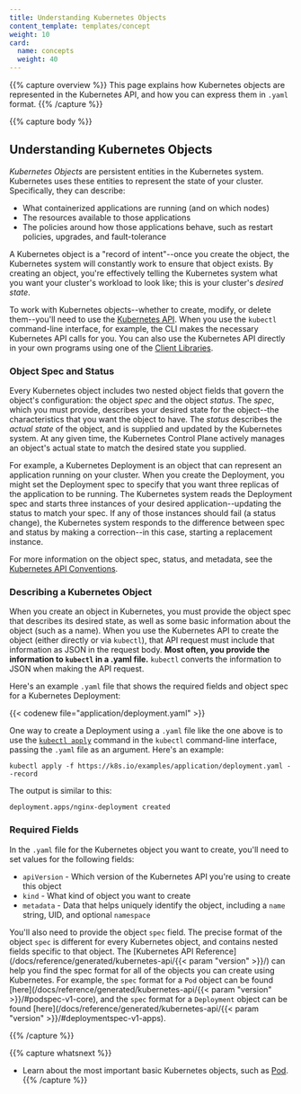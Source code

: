 ```yaml
---
title: Understanding Kubernetes Objects
content_template: templates/concept
weight: 10
card: 
  name: concepts
  weight: 40
---
```


{{% capture overview %}}
This page explains how Kubernetes objects are represented in the Kubernetes API, and how you can express them in `.yaml` format.
{{% /capture %}}

{{% capture body %}}
## Understanding Kubernetes Objects

*Kubernetes Objects* are persistent entities in the Kubernetes system. Kubernetes uses these entities to represent the state of your cluster. Specifically, they can describe:

* What containerized applications are running (and on which nodes)
* The resources available to those applications
* The policies around how those applications behave, such as restart policies, upgrades, and fault-tolerance

A Kubernetes object is a "record of intent"--once you create the object, the Kubernetes system will constantly work to ensure that object exists. By creating an object, you're effectively telling the Kubernetes system what you want your cluster's workload to look like; this is your cluster's *desired state*.

To work with Kubernetes objects--whether to create, modify, or delete them--you'll need to use the [Kubernetes API](/docs/concepts/overview/kubernetes-api/). When you use the `kubectl` command-line interface, for example, the CLI makes the necessary Kubernetes API calls for you. You can also use the Kubernetes API directly in your own programs using one of the [Client Libraries](/docs/reference/using-api/client-libraries/).

### Object Spec and Status

Every Kubernetes object includes two nested object fields that govern the object's configuration: the object *spec* and the object *status*. The *spec*, which you must provide, describes your desired state for the object--the characteristics that you want the object to have. The *status* describes the *actual state* of the object, and is supplied and updated by the Kubernetes system. At any given time, the Kubernetes Control Plane actively manages an object's actual state to match the desired state you supplied.


For example, a Kubernetes Deployment is an object that can represent an application running on your cluster. When you create the Deployment, you might set the Deployment spec to specify that you want three replicas of the application to be running. The Kubernetes system reads the Deployment spec and starts three instances of your desired application--updating the status to match your spec. If any of those instances should fail (a status change), the Kubernetes system responds to the difference between spec and status by making a correction--in this case, starting a replacement instance.

For more information on the object spec, status, and metadata, see the [Kubernetes API Conventions](https://git.k8s.io/community/contributors/devel/sig-architecture/api-conventions.md).

### Describing a Kubernetes Object

When you create an object in Kubernetes, you must provide the object spec that describes its desired state, as well as some basic information about the object (such as a name). When you use the Kubernetes API to create the object (either directly or via `kubectl`), that API request must include that information as JSON in the request body. **Most often, you provide the information to `kubectl` in a .yaml file.** `kubectl` converts the information to JSON when making the API request.

Here's an example `.yaml` file that shows the required fields and object spec for a Kubernetes Deployment:

{{< codenew file="application/deployment.yaml" >}}

One way to create a Deployment using a `.yaml` file like the one above is to use the
[`kubectl apply`](/docs/reference/generated/kubectl/kubectl-commands#apply) command
in the `kubectl` command-line interface, passing the `.yaml` file as an argument. Here's an example:

```shell
kubectl apply -f https://k8s.io/examples/application/deployment.yaml --record
```

The output is similar to this:

```shell
deployment.apps/nginx-deployment created
```

### Required Fields

In the `.yaml` file for the Kubernetes object you want to create, you'll need to set values for the following fields:

* `apiVersion` - Which version of the Kubernetes API you're using to create this object
* `kind` - What kind of object you want to create
* `metadata` - Data that helps uniquely identify the object, including a `name` string, UID, and optional `namespace`

You'll also need to provide the object `spec` field. The precise format of the object `spec` is different for every Kubernetes object, and contains nested fields specific to that object. The [Kubernetes API Reference](/docs/reference/generated/kubernetes-api/{{< param "version" >}}/) can help you find the spec format for all of the objects you can create using Kubernetes.
For example, the `spec` format for a `Pod` object can be found
[here](/docs/reference/generated/kubernetes-api/{{< param "version" >}}/#podspec-v1-core),
and the `spec` format for a `Deployment` object can be found
[here](/docs/reference/generated/kubernetes-api/{{< param "version" >}}/#deploymentspec-v1-apps).

{{% /capture %}}

{{% capture whatsnext %}}
* Learn about the most important basic Kubernetes objects, such as [Pod](/docs/concepts/workloads/pods/pod-overview/).
{{% /capture %}}


